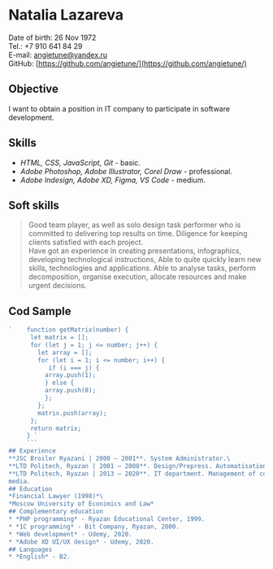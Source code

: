 # Natalia Lazareva
Date of birth: 26 Nov 1972\
Tel.: +7 910 641 84 29\
E-mail: angietune@yandex.ru\
GitHub: [https://github.com/angietune/](https://github.com/angietune/)
## Objective
I want to obtain a position in IT company to participate in software development.
## Skills
* *HTML, CSS, JavaScript, Git* - basic.
* *Adobe Photoshop, Adobe Illustrator, Corel Draw* - professional.
* *Adobe Indesign, Adobe XD, Figma, VS Code* - medium.
## Soft skills
> Good team player, as well as solo design task performer who is committed to delivering top results on time. 
> Diligence for keeping clients satisfied with each project. \
> Have got an experience in creating presentations, infographics, developing technological instructions, 
> Able to quite quickly learn new skills, technologies and applications.
> Able to analyse tasks, perform decomposition, organise execution, allocate resources and make urgent decisions.
## Cod Sample
```javascript
`    function getMatrix(number) {
      let matrix = [];
      for (let j = 1; j <= number; j++) {
        let array = [];
        for (let i = 1; i <= number; i++) {
           if (i === j) {
          array.push(1);
          } else {
          array.push(0);
          };
        };
        matrix.push(array);
      };
      return matrix;
     } `
     ```
## Experience
**JSC Broiler Ryazani | 2000 – 2001**. System Administrator.\
**LTD Politech, Ryazan | 2001 – 2008**. Design/Prepress. Automatisation of prepress processes.\
**LTD Politech, Ryazan | 2013 – 2020**. IT department. Management of company's websites, SEO, content, social 
media.
## Education
*Financial Lawyer (1998)*\
*Moscow University of Econimics and Law*
## Complementary education
* *PHP programming* - Ryazan Educational Center, 1999.
* *1C programming* - Bit Company, Ryazan, 2000.
* *Web development* - Udemy, 2020.
* *Adobe XD UI/UX design* - Udemy, 2020.
## Languages
* *English* - B2.
